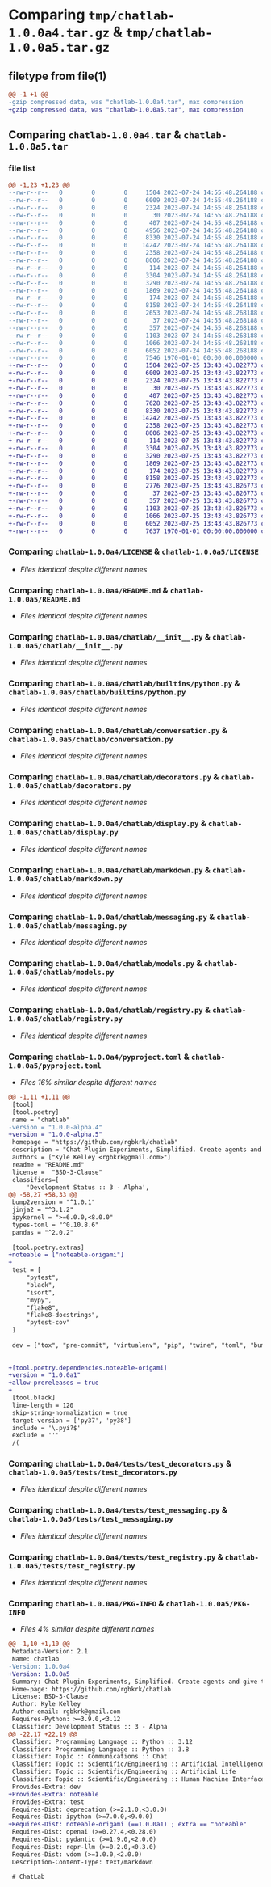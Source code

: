 # Comparing `tmp/chatlab-1.0.0a4.tar.gz` & `tmp/chatlab-1.0.0a5.tar.gz`

## filetype from file(1)

```diff
@@ -1 +1 @@
-gzip compressed data, was "chatlab-1.0.0a4.tar", max compression
+gzip compressed data, was "chatlab-1.0.0a5.tar", max compression
```

## Comparing `chatlab-1.0.0a4.tar` & `chatlab-1.0.0a5.tar`

### file list

```diff
@@ -1,23 +1,23 @@
--rw-r--r--   0        0        0     1504 2023-07-24 14:55:48.264188 chatlab-1.0.0a4/LICENSE
--rw-r--r--   0        0        0     6009 2023-07-24 14:55:48.264188 chatlab-1.0.0a4/README.md
--rw-r--r--   0        0        0     2324 2023-07-24 14:55:48.264188 chatlab-1.0.0a4/chatlab/__init__.py
--rw-r--r--   0        0        0       30 2023-07-24 14:55:48.264188 chatlab-1.0.0a4/chatlab/_version.py
--rw-r--r--   0        0        0      407 2023-07-24 14:55:48.264188 chatlab-1.0.0a4/chatlab/builtins/__init__.py
--rw-r--r--   0        0        0     4956 2023-07-24 14:55:48.264188 chatlab-1.0.0a4/chatlab/builtins/noteable.py
--rw-r--r--   0        0        0     8330 2023-07-24 14:55:48.264188 chatlab-1.0.0a4/chatlab/builtins/python.py
--rw-r--r--   0        0        0    14242 2023-07-24 14:55:48.264188 chatlab-1.0.0a4/chatlab/conversation.py
--rw-r--r--   0        0        0     2358 2023-07-24 14:55:48.264188 chatlab-1.0.0a4/chatlab/decorators.py
--rw-r--r--   0        0        0     8006 2023-07-24 14:55:48.264188 chatlab-1.0.0a4/chatlab/display.py
--rw-r--r--   0        0        0      114 2023-07-24 14:55:48.264188 chatlab-1.0.0a4/chatlab/errors.py
--rw-r--r--   0        0        0     3304 2023-07-24 14:55:48.264188 chatlab-1.0.0a4/chatlab/markdown.py
--rw-r--r--   0        0        0     3290 2023-07-24 14:55:48.264188 chatlab-1.0.0a4/chatlab/messaging.py
--rw-r--r--   0        0        0     1869 2023-07-24 14:55:48.264188 chatlab-1.0.0a4/chatlab/models.py
--rw-r--r--   0        0        0      174 2023-07-24 14:55:48.264188 chatlab-1.0.0a4/chatlab/prompts.py
--rw-r--r--   0        0        0     8158 2023-07-24 14:55:48.264188 chatlab-1.0.0a4/chatlab/registry.py
--rw-r--r--   0        0        0     2653 2023-07-24 14:55:48.268188 chatlab-1.0.0a4/pyproject.toml
--rw-r--r--   0        0        0       37 2023-07-24 14:55:48.268188 chatlab-1.0.0a4/tests/__init__.py
--rw-r--r--   0        0        0      357 2023-07-24 14:55:48.268188 chatlab-1.0.0a4/tests/test_chatlab.py
--rw-r--r--   0        0        0     1103 2023-07-24 14:55:48.268188 chatlab-1.0.0a4/tests/test_decorators.py
--rw-r--r--   0        0        0     1066 2023-07-24 14:55:48.268188 chatlab-1.0.0a4/tests/test_messaging.py
--rw-r--r--   0        0        0     6052 2023-07-24 14:55:48.268188 chatlab-1.0.0a4/tests/test_registry.py
--rw-r--r--   0        0        0     7546 1970-01-01 00:00:00.000000 chatlab-1.0.0a4/PKG-INFO
+-rw-r--r--   0        0        0     1504 2023-07-25 13:43:43.822773 chatlab-1.0.0a5/LICENSE
+-rw-r--r--   0        0        0     6009 2023-07-25 13:43:43.822773 chatlab-1.0.0a5/README.md
+-rw-r--r--   0        0        0     2324 2023-07-25 13:43:43.822773 chatlab-1.0.0a5/chatlab/__init__.py
+-rw-r--r--   0        0        0       30 2023-07-25 13:43:43.822773 chatlab-1.0.0a5/chatlab/_version.py
+-rw-r--r--   0        0        0      407 2023-07-25 13:43:43.822773 chatlab-1.0.0a5/chatlab/builtins/__init__.py
+-rw-r--r--   0        0        0     7628 2023-07-25 13:43:43.822773 chatlab-1.0.0a5/chatlab/builtins/noteable.py
+-rw-r--r--   0        0        0     8330 2023-07-25 13:43:43.822773 chatlab-1.0.0a5/chatlab/builtins/python.py
+-rw-r--r--   0        0        0    14242 2023-07-25 13:43:43.822773 chatlab-1.0.0a5/chatlab/conversation.py
+-rw-r--r--   0        0        0     2358 2023-07-25 13:43:43.822773 chatlab-1.0.0a5/chatlab/decorators.py
+-rw-r--r--   0        0        0     8006 2023-07-25 13:43:43.822773 chatlab-1.0.0a5/chatlab/display.py
+-rw-r--r--   0        0        0      114 2023-07-25 13:43:43.822773 chatlab-1.0.0a5/chatlab/errors.py
+-rw-r--r--   0        0        0     3304 2023-07-25 13:43:43.822773 chatlab-1.0.0a5/chatlab/markdown.py
+-rw-r--r--   0        0        0     3290 2023-07-25 13:43:43.822773 chatlab-1.0.0a5/chatlab/messaging.py
+-rw-r--r--   0        0        0     1869 2023-07-25 13:43:43.822773 chatlab-1.0.0a5/chatlab/models.py
+-rw-r--r--   0        0        0      174 2023-07-25 13:43:43.822773 chatlab-1.0.0a5/chatlab/prompts.py
+-rw-r--r--   0        0        0     8158 2023-07-25 13:43:43.822773 chatlab-1.0.0a5/chatlab/registry.py
+-rw-r--r--   0        0        0     2776 2023-07-25 13:43:43.826773 chatlab-1.0.0a5/pyproject.toml
+-rw-r--r--   0        0        0       37 2023-07-25 13:43:43.826773 chatlab-1.0.0a5/tests/__init__.py
+-rw-r--r--   0        0        0      357 2023-07-25 13:43:43.826773 chatlab-1.0.0a5/tests/test_chatlab.py
+-rw-r--r--   0        0        0     1103 2023-07-25 13:43:43.826773 chatlab-1.0.0a5/tests/test_decorators.py
+-rw-r--r--   0        0        0     1066 2023-07-25 13:43:43.826773 chatlab-1.0.0a5/tests/test_messaging.py
+-rw-r--r--   0        0        0     6052 2023-07-25 13:43:43.826773 chatlab-1.0.0a5/tests/test_registry.py
+-rw-r--r--   0        0        0     7637 1970-01-01 00:00:00.000000 chatlab-1.0.0a5/PKG-INFO
```

### Comparing `chatlab-1.0.0a4/LICENSE` & `chatlab-1.0.0a5/LICENSE`

 * *Files identical despite different names*

### Comparing `chatlab-1.0.0a4/README.md` & `chatlab-1.0.0a5/README.md`

 * *Files identical despite different names*

### Comparing `chatlab-1.0.0a4/chatlab/__init__.py` & `chatlab-1.0.0a5/chatlab/__init__.py`

 * *Files identical despite different names*

### Comparing `chatlab-1.0.0a4/chatlab/builtins/python.py` & `chatlab-1.0.0a5/chatlab/builtins/python.py`

 * *Files identical despite different names*

### Comparing `chatlab-1.0.0a4/chatlab/conversation.py` & `chatlab-1.0.0a5/chatlab/conversation.py`

 * *Files identical despite different names*

### Comparing `chatlab-1.0.0a4/chatlab/decorators.py` & `chatlab-1.0.0a5/chatlab/decorators.py`

 * *Files identical despite different names*

### Comparing `chatlab-1.0.0a4/chatlab/display.py` & `chatlab-1.0.0a5/chatlab/display.py`

 * *Files identical despite different names*

### Comparing `chatlab-1.0.0a4/chatlab/markdown.py` & `chatlab-1.0.0a5/chatlab/markdown.py`

 * *Files identical despite different names*

### Comparing `chatlab-1.0.0a4/chatlab/messaging.py` & `chatlab-1.0.0a5/chatlab/messaging.py`

 * *Files identical despite different names*

### Comparing `chatlab-1.0.0a4/chatlab/models.py` & `chatlab-1.0.0a5/chatlab/models.py`

 * *Files identical despite different names*

### Comparing `chatlab-1.0.0a4/chatlab/registry.py` & `chatlab-1.0.0a5/chatlab/registry.py`

 * *Files identical despite different names*

### Comparing `chatlab-1.0.0a4/pyproject.toml` & `chatlab-1.0.0a5/pyproject.toml`

 * *Files 16% similar despite different names*

```diff
@@ -1,11 +1,11 @@
 [tool]
 [tool.poetry]
 name = "chatlab"
-version = "1.0.0-alpha.4"
+version = "1.0.0-alpha.5"
 homepage = "https://github.com/rgbkrk/chatlab"
 description = "Chat Plugin Experiments, Simplified. Create agents and give them superpowers in your notebooks."
 authors = ["Kyle Kelley <rgbkrk@gmail.com>"]
 readme = "README.md"
 license =  "BSD-3-Clause"
 classifiers=[
     'Development Status :: 3 - Alpha',
@@ -58,27 +58,33 @@
 bump2version = "^1.0.1"
 jinja2 = "^3.1.2"
 ipykernel = ">=6.0.0,<8.0.0"
 types-toml = "^0.10.8.6"
 pandas = "^2.0.2"
 
 [tool.poetry.extras]
+noteable = ["noteable-origami"]
+
 test = [
     "pytest",
     "black",
     "isort",
     "mypy",
     "flake8",
     "flake8-docstrings",
     "pytest-cov"
 ]
 
 dev = ["tox", "pre-commit", "virtualenv", "pip", "twine", "toml", "bump2version"]
 
 
+[tool.poetry.dependencies.noteable-origami]
+version = "1.0.0a1"
+allow-prereleases = true
+
 [tool.black]
 line-length = 120
 skip-string-normalization = true
 target-version = ['py37', 'py38']
 include = '\.pyi?$'
 exclude = '''
 /(
```

### Comparing `chatlab-1.0.0a4/tests/test_decorators.py` & `chatlab-1.0.0a5/tests/test_decorators.py`

 * *Files identical despite different names*

### Comparing `chatlab-1.0.0a4/tests/test_messaging.py` & `chatlab-1.0.0a5/tests/test_messaging.py`

 * *Files identical despite different names*

### Comparing `chatlab-1.0.0a4/tests/test_registry.py` & `chatlab-1.0.0a5/tests/test_registry.py`

 * *Files identical despite different names*

### Comparing `chatlab-1.0.0a4/PKG-INFO` & `chatlab-1.0.0a5/PKG-INFO`

 * *Files 4% similar despite different names*

```diff
@@ -1,10 +1,10 @@
 Metadata-Version: 2.1
 Name: chatlab
-Version: 1.0.0a4
+Version: 1.0.0a5
 Summary: Chat Plugin Experiments, Simplified. Create agents and give them superpowers in your notebooks.
 Home-page: https://github.com/rgbkrk/chatlab
 License: BSD-3-Clause
 Author: Kyle Kelley
 Author-email: rgbkrk@gmail.com
 Requires-Python: >=3.9.0,<3.12
 Classifier: Development Status :: 3 - Alpha
@@ -22,17 +22,19 @@
 Classifier: Programming Language :: Python :: 3.12
 Classifier: Programming Language :: Python :: 3.8
 Classifier: Topic :: Communications :: Chat
 Classifier: Topic :: Scientific/Engineering :: Artificial Intelligence
 Classifier: Topic :: Scientific/Engineering :: Artificial Life
 Classifier: Topic :: Scientific/Engineering :: Human Machine Interfaces
 Provides-Extra: dev
+Provides-Extra: noteable
 Provides-Extra: test
 Requires-Dist: deprecation (>=2.1.0,<3.0.0)
 Requires-Dist: ipython (>=7.0.0,<9.0.0)
+Requires-Dist: noteable-origami (==1.0.0a1) ; extra == "noteable"
 Requires-Dist: openai (>=0.27.4,<0.28.0)
 Requires-Dist: pydantic (>=1.9.0,<2.0.0)
 Requires-Dist: repr-llm (>=0.2.0,<0.3.0)
 Requires-Dist: vdom (>=1.0.0,<2.0.0)
 Description-Content-Type: text/markdown
 
 # ChatLab
```


